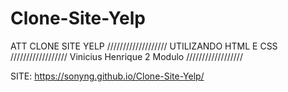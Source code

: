 ﻿# Clone-Site-Yelp

ATT CLONE SITE YELP
///////////////////
UTILIZANDO HTML E CSS
//////////////////
Vinicius Henrique 2 Modulo
//////////////////

SITE: https://sonyng.github.io/Clone-Site-Yelp/
